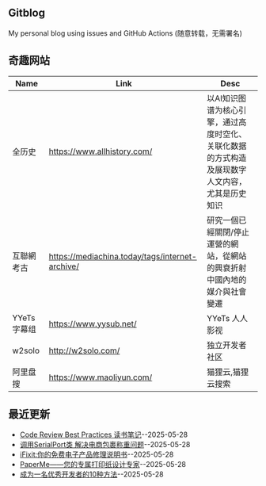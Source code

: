 ## Gitblog
My personal blog using issues and GitHub Actions (随意转载，无需署名)
## 奇趣网站
| Name | Link | Desc | 
 | ---- | ---- | ---- |
| 全历史 | https://www.allhistory.com/ | 以AI知识图谱为核心引擎，通过高度时空化、关联化数据的方式构造及展现数字人文内容，尤其是历史知识 |
| 互聯網考古 | https://mediachina.today/tags/internet-archive/ | 研究一個已經關閉/停止運營的網站，從網站的興衰折射中國內地的媒介與社會變遷 |
| YYeTs 字幕组 | https://www.yysub.net/ | YYeTs 人人影视|字幕组官方站 |
| w2solo | http://w2solo.com/ | 独立开发者社区 |
|  阿里盘搜 | https://www.maoliyun.com/ |  猫狸云,猫狸云搜索 |
## 最近更新
- [Code Review Best Practices 读书笔记](https://github.com/dotneteye/myblog/issues/7)--2025-05-28
- [调用SerialPort类 解决电商包裹称重问题](https://github.com/dotneteye/myblog/issues/6)--2025-05-28
- [iFixit:你的免费电子产品修理说明书](https://github.com/dotneteye/myblog/issues/5)--2025-05-28
- [PaperMe——您的专属打印纸设计专家](https://github.com/dotneteye/myblog/issues/4)--2025-05-28
- [成为一名优秀开发者的10种方法](https://github.com/dotneteye/myblog/issues/3)--2025-05-28
